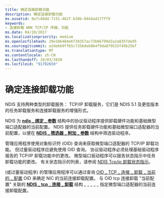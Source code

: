 ```yaml
---
title: 确定连接卸载功能
description: 确定连接卸载功能
ms.assetid: 9a7c40dd-7151-462f-b30b-0444a4177ff9
keywords:
- 连接卸载 WDK TCP/IP 传输，功能
ms.date: 04/20/2017
ms.localizationpriority: medium
ms.openlocfilehash: 29e186484e6f38357ac73b66799d2a2a835fde95
ms.sourcegitcommit: e2de6b9ffb5c7356deb864f9da879533f49b25bf
ms.translationtype: MT
ms.contentlocale: zh-CN
ms.lasthandoff: 10/03/2020
ms.locfileid: "91702650"
---
```

# <a name="determining-connection-offload-capabilities"></a>确定连接卸载功能





NDIS 支持两种类型的卸载服务： TCP/IP 卸载服务，它们是 NDIS 5.1 及更低版本的任务卸载服务和连接卸载服务的增强形式。

NDIS 为 [**ndis \_ 绑定 \_ 参数**](/windows-hardware/drivers/ddi/ndis/ns-ndis-_ndis_bind_parameters) 结构中的协议驱动程序提供卸载硬件功能和基础微型端口适配器的当前配置。 NDIS 提供任务卸载硬件功能和基础微型端口适配器的当前配置，以便在 [**NDIS \_ 筛选器 \_ 附加 \_ 参数**](/windows-hardware/drivers/ddi/ndis/ns-ndis-_ndis_filter_attach_parameters) 结构中筛选驱动程序。

管理应用程序使用对象标识符 (OID) 查询来获取微型端口适配器的 TCP/IP 卸载功能。 但过量驱动程序应避免使用 OID 查询。 协议驱动程序必须处理基础驱动程序报告的 TCP/IP 卸载功能中的更改。 微型端口驱动程序可以报告状态指示中任务卸载功能的更改。 有关状态指示的列表，请参阅 [NDIS Tcp/ip 卸载状态指示](ndis-status-task-offload-current-config.md)。

 (或过量驱动程序) 的管理应用程序可以通过查询 [OID \_ TCP \_ 连接 \_ 卸载 \_ 当前的 \_ 配置](./oid-tcp-connection-offload-current-config.md) OID 来确定 NIC 的当前连接卸载配置。 与 OID tcp 连接卸载 "当前配置" 关联的 [**NDIS \_ tcp \_ 连接 \_ 卸载**](/windows-hardware/drivers/ddi/ntddndis/ns-ntddndis-_ndis_tcp_connection_offload) 结构 \_ \_ \_ \_ \_ 指定微型端口适配器的当前连接卸载配置。

 

